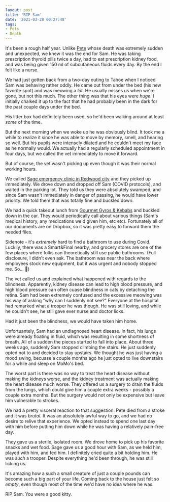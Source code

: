 ```yaml
---
layout: post
title: 'RIP Sam'
date: '2021-03-28 00:27:48'
tags:
- Pets
- Death
---
```


It's been a rough half year. Unlike [Pete](https://blog.chander.app/2020/08/07/pete.html) whose death was extremely sudden and unexpected, we knew it was the end for Sam. He was taking prescription thyroid pills twice a day, had to eat prescription kidney food, and was being given 150 ml of subcutaneous fluids every day. By the end I felt like a nurse.

We had just gotten back from a two-day outing to Tahoe when I noticed Sam was behaving rather oddly. He came out from under the bed (his new favorite spot) and was meowing a _lot_. He usually misses us when we're gone, but not this much. The other thing was that his eyes were _huge_. I initially chalked it up to the fact that he had probably been in the dark for the past couple days under the bed.

His litter box had definitely been used, so he'd been walking around at least _some_ of the time.

But the next morning when we woke up he was obviously blind. It took me a while to realize it since he was able to move by memory, smell, and hearing so well. But his pupils were intensely dilated and he couldn't meet my face as he normally would. We actually had a regularly scheduled appointment in four days, but we called the vet immediately to move it forward.

But of course, the vet wasn't picking up even though it was their normal working hours.

We called [Sage emergency clinic in Redwood city](https://www.sagecenters.com/redwood-city/) and they picked up immediately. We drove down and dropped off Sam (COVID protocols), and waited in the parking lot. They told us they were absolutely swamped, and since Sam wasn't immediately in danger of passing, he would have lower priority. We told them that was totally fine and buckled down.

We had a quick takeout lunch from [Gourmet Gyros & Kebabs](https://www.gourmetgyroskebabsca.com/) and buckled down in the car. They would periodically call about various things (Sam's medical history, any medications we'd given him, etc etc). Fortunately all of our documents are on Dropbox, so it was pretty easy to forward them the needed files.

Sidenote - it's _extremely_ hard to find a bathroom to use during Covid. Luckily, there was a Smart&Final nearby, and grocery stores are one of the few places where folks can theoretically still use public bathrooms. (Full disclosure, I didn't even ask. The bathroom was near the back where employees stock new equipment, but it was urgent and nobody stopped me. So... 🤷)

The vet called us and explained what happened with regards to the blindness. Apparently, kidney disease can lead to high blood pressure, and high blood pressure can often cuase blindness in cats by detaching the retina. Sam had been extremely confused and the excessive meowing was his way of asking "why can I suddenly not see?" Everyone at the hospital had remarked what a trooper he was though. He was still loving, and while he couldn't see, he still gave ever nurse and doctor licks.

Had it just been the blindness, we would have taken him home.

Unfortuantely, Sam had an undiagnosed heart disease. In fact, his lungs were already floating in fluid, which was resulting in some shortness of breath. All of a sudden the pieces started to fall into place. About three weeks ago, suddenly Sam stopped climbing the stairs. He just suddenly opted not to and decided to stay upstairs. We thought he was just having a mood swing, becuase a couple months ago he just opted to live downstairs for a while and sleep on MoMo's bed.

The worst part is there was no way to treat the heart disease without making the kidneys worse, and the kidney treatment was actually making the heart disease much worse. They offered us a surgery to drain the fluids from the lungs, which could give him a couple extra weeks - possibly a couple extra months. But the surgery would not only be expensive but leave him vulnerable to strokes.

We had a pretty visceral reaction to that suggestion. Pete died from a stroke and it was _brutal_. It was an absolutely awful way to go, and we had no desire to relive that experience. We opted instead to spend one last day with him before putting him down while he was having a relatively pain-free day.

They gave us a sterile, isolated room. We drove home to pick up his favorite snacks and wet food. Sage gave us a good hour with Sam, as we held him, played with him, and fed him. I definitely cried quite a bit holding him. He was _such_ a trooper. Despite everything he'd been through, he was still licking us.

It's amazing how a such a small creature of just a couple pounds can become such a big part of your life. Coming back to the house just felt so _empty_, even though most of the time we'd have no idea where he was.

RIP Sam. You were a good kitty.